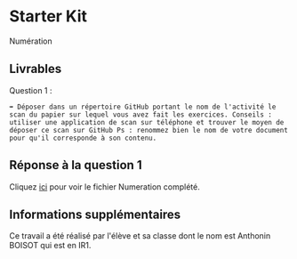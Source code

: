 # Starter Kit

Numération

## Livrables

Question 1 :

```
➡️ Déposer dans un répertoire GitHub portant le nom de l'activité le scan du papier sur lequel vous avez fait les exercices. Conseils : utiliser une application de scan sur téléphone et trouver le moyen de déposer ce scan sur GitHub Ps : renommez bien le nom de votre document pour qu'il corresponde à son contenu.
```

## Réponse à la question 1

Cliquez [ici](https://docs.google.com/document/d/1Y0UvIyi1Kp7mFlndxYtGMzZuFAGJ3ce0fM2swY7Uon8/edit?usp=sharing) pour voir le fichier Numeration complété.

## Informations supplémentaires

Ce travail a été réalisé par l'élève et sa classe dont le nom est Anthonin BOISOT qui est en IR1.

